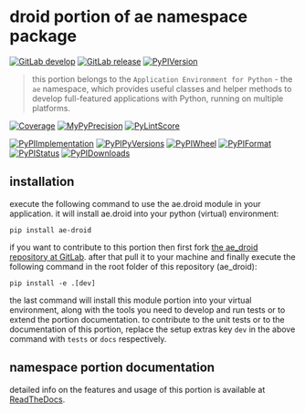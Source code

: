 <!--
  THIS FILE IS EXCLUSIVELY MAINTAINED IN THE NAMESPACE ROOT PACKAGE. CHANGES HAVE TO BE DONE THERE.
-->
# droid portion of ae namespace package

[![GitLab develop](https://img.shields.io/gitlab/pipeline/ae-group/ae_droid/develop?logo=python)](
    https://gitlab.com/ae-group/ae_droid)
[![GitLab release](https://img.shields.io/gitlab/pipeline/ae-group/ae_droid/release?logo=python)](
    https://gitlab.com/ae-group/ae_droid/-/tree/release)
[![PyPIVersion](https://img.shields.io/pypi/v/ae_droid)](
    https://pypi.org/project/ae-droid/#history)

>this portion belongs to the `Application Environment for Python` - the `ae` namespace, which provides
useful classes and helper methods to develop full-featured applications with Python, running on multiple platforms.

[![Coverage](https://ae-group.gitlab.io/ae_droid/coverage.svg)](
    https://ae-group.gitlab.io/ae_droid/coverage/ae_droid_py.html)
[![MyPyPrecision](https://ae-group.gitlab.io/ae_droid/mypy.svg)](
    https://ae-group.gitlab.io/ae_droid/lineprecision.txt)
[![PyLintScore](https://ae-group.gitlab.io/ae_droid/pylint.svg)](
    https://ae-group.gitlab.io/ae_droid/pylint.log)

[![PyPIImplementation](https://img.shields.io/pypi/implementation/ae_droid)](
    https://pypi.org/project/ae-droid/)
[![PyPIPyVersions](https://img.shields.io/pypi/pyversions/ae_droid)](
    https://pypi.org/project/ae-droid/)
[![PyPIWheel](https://img.shields.io/pypi/wheel/ae_droid)](
    https://pypi.org/project/ae-droid/)
[![PyPIFormat](https://img.shields.io/pypi/format/ae_droid)](
    https://pypi.org/project/ae-droid/)
[![PyPIStatus](https://img.shields.io/pypi/status/ae_droid)](
    https://libraries.io/pypi/ae-droid)
[![PyPIDownloads](https://img.shields.io/pypi/dm/ae_droid)](
    https://pypi.org/project/ae-droid/#files)


## installation


execute the following command to use the ae.droid module in your application. it will install ae.droid
into your python (virtual) environment:
 
```shell script
pip install ae-droid
```

if you want to contribute to this portion then first fork
[the ae_droid repository at GitLab](https://gitlab.com/ae-group/ae_droid "ae.droid code repository"). after that pull
it to your machine and finally execute the following command in the root folder of this repository (ae_droid):

```shell script
pip install -e .[dev]
```

the last command will install this module portion into your virtual environment, along with the tools you need
to develop and run tests or to extend the portion documentation. to contribute to the unit tests or to the documentation
of this portion, replace the setup extras key `dev` in the above command with `tests` or `docs` respectively.


## namespace portion documentation

detailed info on the features and usage of this portion is available at
[ReadTheDocs](https://ae.readthedocs.io/en/latest/_autosummary/ae.droid.html#module-ae.droid
"ae_droid documentation").

<!-- common files version 0.2.81 deployed package/portion version 0.2.9)
     to https://gitlab.com/ae-group as ae_droid module as well as
     to https://ae-group.gitlab.io with CI check results as well as
     to https://pypi.org/project/ae-droid as namespace portion ae-droid.
-->
